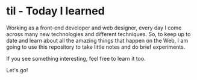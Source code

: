 # til - Today I learned

Working as a front-end developer and web designer, every day I come across many new technologies and different techniques. So, to keep up to date and learn about all the amazing things that happen on the Web, I am going to use this repository to take little notes and do brief experiments.

If you see something interesting, feel free to learn it too.

Let's go!
